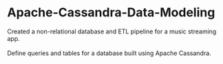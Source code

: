 # Apache-Cassandra-Data-Modeling  
Created a non-relational database and ETL pipeline for a music streaming app. <br />    
Define queries and tables for a database built using Apache Cassandra.       

